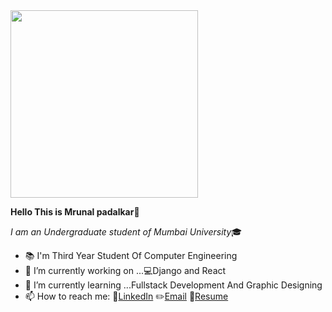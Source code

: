 
  <img src="https://user-images.githubusercontent.com/60320511/88051509-5ae8b100-cb76-11ea-996c-a18bdf9653ef.jpg" height=300 />
  
 **Hello This is Mrunal padalkar👋**
 
 *I am an Undergraduate student of Mumbai University*:mortar_board:
- :books: I'm Third Year Student Of Computer Engineering
- 🔭 I’m currently working on ...:computer:Django and React
- 🌱 I’m currently learning ...Fullstack Development And Graphic Designing
- 📫 How to reach me: :speech_balloon:[LinkedIn](https://www.linkedin.com/in/mrunal-padalkar-b64a3b19b/)  :pencil2:[Email](mrunalvilas@gmail.com)   :page_with_curl:[Resume](https://github.com/mrunalvilas/mrunalvilas/files/4986919/MrunalPadalkar_InternshalaResume.pdf)

